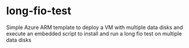 # long-fio-test
Simple Azure ARM template to deploy a VM with multiple data disks and execute an embedded script to install and run a long fio test on multiple data disks
